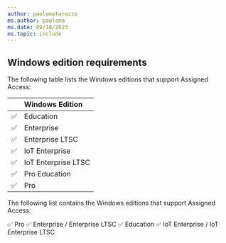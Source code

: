 ```yaml
---
author: paolomatarazzo
ms.author: paoloma
ms.date: 09/18/2023
ms.topic: include
---
```


<!--## Windows edition and licensing requirements-->

## Windows edition requirements

The following table lists the Windows editions that support Assigned Access:

||Windows Edition|
|---:|:---|
|✅|Education|
|✅|Enterprise |
|✅|Enterprise LTSC|
|✅|IoT Enterprise |
|✅|IoT Enterprise LTSC|
|✅|Pro Education|
|✅|Pro|

The following list contains the Windows editions that support Assigned Access:

✅ Pro
✅ Enterprise / Enterprise LTSC
✅ Education
✅ IoT Enterprise / IoT Enterprise LTSC
